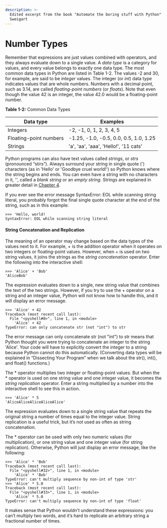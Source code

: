 ```yaml
---
description: >-
  Edited excerpt from the book "Automate the boring stuff with Python" by Al
  Sweigart
---
```


# Number Types

Remember that expressions are just values combined with operators, and they always evaluate down to a single value. A _data type_ is a category for values, and every value belongs to exactly one data type. The most common data types in Python are listed in Table 1-2. The values -2 and 30, for example, are said to be _integer_ values. The integer (or _int_) data type indicates values that are whole numbers. Numbers with a decimal point, such as 3.14, are called _floating-point numbers_ (or _floats_). Note that even though the value 42 is an integer, the value 42.0 would be a floating-point number.

**Table 1-2:** Common Data Types

| **Data type**          | **Examples**                           |
| ---------------------- | -------------------------------------- |
| Integers               | -2, -1, 0, 1, 2, 3, 4, 5               |
| Floating-point numbers | -1.25, -1.0, -0.5, 0.0, 0.5, 1.0, 1.25 |
| Strings                | 'a', 'aa', 'aaa', 'Hello!', '11 cats'  |

Python programs can also have text values called _strings_, or _strs_ (pronounced “stirs”). Always surround your string in single quote (') characters (as in 'Hello' or 'Goodbye cruel world!') so Python knows where the string begins and ends. You can even have a string with no characters in it, '', called a _blank string_ or an _empty string_. Strings are explained in greater detail in [Chapter 4](https://automatetheboringstuff.com/2e/chapter1/#calibre\_link-152).

If you ever see the error message SyntaxError: EOL while scanning string literal, you probably forgot the final single quote character at the end of the string, such as in this example:

```
>>> 'Hello, world!
SyntaxError: EOL while scanning string literal
```

#### **String Concatenation and Replication** <a href="#calibre_link-92" id="calibre_link-92"></a>

The meaning of an operator may change based on the data types of the values next to it. For example, + is the addition operator when it operates on two integers or floating-point values. However, when + is used on two string values, it joins the strings as the _string concatenation_ operator. Enter the following into the interactive shell:

```
>>> 'Alice' + 'Bob'
'AliceBob'
```

The expression evaluates down to a single, new string value that combines the text of the two strings. However, if you try to use the + operator on a string and an integer value, Python will not know how to handle this, and it will display an error message.

```
>>> 'Alice' + 42
Traceback (most recent call last):
  File "<pyshell#0>", line 1, in <module>
    'Alice' + 42
TypeError: can only concatenate str (not "int") to str
```

The error message can only concatenate str (not "int") to str means that Python thought you were trying to concatenate an integer to the string 'Alice'. Your code will have to explicitly convert the integer to a string because Python cannot do this automatically. (Converting data types will be explained in “Dissecting Your Program” when we talk about the str(), int(), and float() functions.)

The \* operator multiplies two integer or floating-point values. But when the \* operator is used on one string value and one integer value, it becomes the _string replication_ operator. Enter a string multiplied by a number into the interactive shell to see this in action.

```
>>> 'Alice' * 5
'AliceAliceAliceAliceAlice'
```

The expression evaluates down to a single string value that repeats the original string a number of times equal to the integer value. String replication is a useful trick, but it’s not used as often as string concatenation.

The \* operator can be used with only two numeric values (for multiplication), or one string value and one integer value (for string replication). Otherwise, Python will just display an error message, like the following:

```
>>> 'Alice' * 'Bob'
Traceback (most recent call last):
  File "<pyshell#32>", line 1, in <module>
    'Alice' * 'Bob'
TypeError: can't multiply sequence by non-int of type 'str'
>>> 'Alice' * 5.0
Traceback (most recent call last):
  File "<pyshell#33>", line 1, in <module>
    'Alice' * 5.0
TypeError: can't multiply sequence by non-int of type 'float'
```

It makes sense that Python wouldn’t understand these expressions: you can’t multiply two words, and it’s hard to replicate an arbitrary string a fractional number of times.
